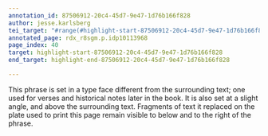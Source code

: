 ```yaml
---
annotation_id: 87506912-20c4-45d7-9e47-1d76b166f828
author: jesse.karlsberg
tei_target: "#range(#highlight-start-87506912-20c4-45d7-9e47-1d76b166f828, #highlight-end-87506912-20c4-45d7-9e47-1d76b166f828)"
annotated_page: rdx_r8sgm.p.idp10113968
page_index: 40
target: highlight-start-87506912-20c4-45d7-9e47-1d76b166f828
end_target: highlight-end-87506912-20c4-45d7-9e47-1d76b166f828

---
```

This phrase is set in a type face different from the surrounding text; one used for verses and historical notes later in the book. It is also set at a slight angle, and above the surrounding text. Fragments of text it replaced on the plate used to print this page remain visible to below and to the right of the phrase.